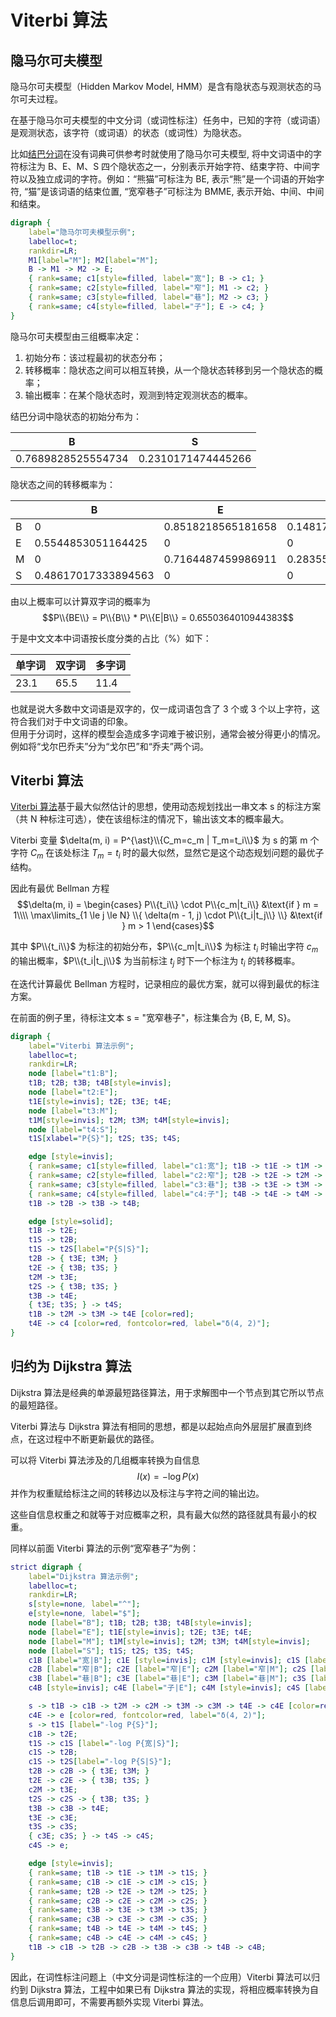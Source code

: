 # Viterbi 算法

## 隐马尔可夫模型

隐马尔可夫模型（Hidden Markov Model, HMM）是含有隐状态与观测状态的马尔可夫过程。

在基于隐马尔可夫模型的中文分词（或词性标注）任务中，已知的字符（或词语）是观测状态，该字符（或词语）的状态（或词性）为隐状态。


比如[结巴分词][jieba]在没有词典可供参考时就使用了隐马尔可夫模型, 将中文词语中的字符标注为 B、E、M、S 四个隐状态之一，分别表示开始字符、结束字符、中间字符以及独立成词的字符。例如：“熊猫”可标注为 BE, 表示“熊”是一个词语的开始字符, “猫”是该词语的结束位置, “宽窄巷子”可标注为 BMME, 表示开始、中间、中间和结束。


```dot
digraph {
    label="隐马尔可夫模型示例";
    labelloc=t;
    rankdir=LR;
    M1[label="M"]; M2[label="M"];
    B -> M1 -> M2 -> E;
    { rank=same; c1[style=filled, label="宽"]; B -> c1; }
    { rank=same; c2[style=filled, label="窄"]; M1 -> c2; }
    { rank=same; c3[style=filled, label="巷"]; M2 -> c3; }
    { rank=same; c4[style=filled, label="子"]; E -> c4; }
}
```


隐马尔可夫模型由三组概率决定：

1. 初始分布：该过程最初的状态分布；
2. 转移概率：隐状态之间可以相互转换，从一个隐状态转移到另一个隐状态的概率；
3. 输出概率：在某个隐状态时，观测到特定观测状态的概率。


结巴分词中隐状态的初始分布为：

| B                  | S                  |
|--------------------|--------------------|
| 0.7689828525554734 | 0.2310171474445266 |


隐状态之间的转移概率为：

|   | B                   | E                  | M                   | S                   |
|---|---------------------|--------------------|---------------------|---------------------|
| B | 0                   | 0.8518218565181658 | 0.14817814348183422 | 0                   |
| E | 0.5544853051164425  | 0                  | 0                   | 0.44551469488355755 |
| M | 0                   | 0.7164487459986911 | 0.2835512540013088  | 0                   |
| S | 0.48617017333894563 | 0                  | 0                   | 0.5138298266610544  |


由以上概率可以计算双字词的概率为 $$P\\{BE\\} = P\\{B\\} * P\\{E|B\\} = 0.6550364010944383$$


于是中文文本中词语按长度分类的占比（%）如下：

| 单字词 | 双字词 | 多字词 |
|--------|--------|--------|
| 23.1   | 65.5   | 11.4   |


也就是说大多数中文词语是双字的，仅一成词语包含了 3 个或 3 个以上字符，这符合我们对于中文词语的印象。  
但用于分词时，这样的模型会造成多字词难于被识别，通常会被分得更小的情况。例如将“戈尔巴乔夫”分为“戈尔巴”和“乔夫”两个词。

## Viterbi 算法

[Viterbi 算法][viterbi]基于最大似然估计的思想，使用动态规划找出一串文本 s 的标注方案（共 N 种标注可选），使在该组标注的情况下，输出该文本的概率最大。


Viterbi 变量 $\delta(m, i) = P^{\ast}\\{C_m=c_m | T_m=t_i\\}$ 为 s 的第 m 个字符 $C_m$ 在该处标注 $T_m=t_i$ 时的最大似然，显然它是这个动态规划问题的最优子结构。


因此有最优 Bellman 方程 $$\delta(m, i) = \begin{cases}
P\\{t_i\\} \cdot P\\{c_m|t_i\\} &\text{if } m = 1\\\\
\max\limits_{1 \le j \le N} \\{ \delta(m - 1, j) \cdot P\\{t_i|t_j\\} \\} &\text{if } m > 1
\end{cases}$$

其中 $P\\{t_i\\}$ 为标注的初始分布，$P\\{c_m|t_i\\}$ 为标注 $t_i$ 时输出字符 $c_m$ 的输出概率，$P\\{t_i|t_j\\}$ 为当前标注 $t_j$ 时下一个标注为 $t_i$ 的转移概率。


在迭代计算最优 Bellman 方程时，记录相应的最优方案，就可以得到最优的标注方案。


在前面的例子里，待标注文本 s = "宽窄巷子"，标注集合为 {B, E, M, S}。

```dot
digraph {
    label="Viterbi 算法示例";
    labelloc=t;
    rankdir=LR;
    node [label="t1:B"];
    t1B; t2B; t3B; t4B[style=invis];
    node [label="t2:E"];
    t1E[style=invis]; t2E; t3E; t4E;
    node [label="t3:M"];
    t1M[style=invis]; t2M; t3M; t4M[style=invis];
    node [label="t4:S"];
    t1S[xlabel="P{S}"]; t2S; t3S; t4S;

    edge [style=invis];
    { rank=same; c1[style=filled, label="c1:宽"]; t1B -> t1E -> t1M -> t1S; t1S -> c1 [style=none, label="P{宽|S}"]; }
    { rank=same; c2[style=filled, label="c2:窄"]; t2B -> t2E -> t2M -> t2S -> c2; }
    { rank=same; c3[style=filled, label="c3:巷"]; t3B -> t3E -> t3M -> t3S -> c3; }
    { rank=same; c4[style=filled, label="c4:子"]; t4B -> t4E -> t4M -> t4S -> c4; }
    t1B -> t2B -> t3B -> t4B;

    edge [style=solid];
    t1B -> t2E;
    t1S -> t2B;
    t1S -> t2S[label="P{S|S}"];
    t2B -> { t3E; t3M; }
    t2E -> { t3B; t3S; }
    t2M -> t3E;
    t2S -> { t3B; t3S; }
    t3B -> t4E;
    { t3E; t3S; } -> t4S;
    t1B -> t2M -> t3M -> t4E [color=red];
    t4E -> c4 [color=red, fontcolor=red, label="δ(4, 2)"];
}
```

## 归约为 Dijkstra 算法


Dijkstra 算法是经典的单源最短路径算法，用于求解图中一个节点到其它所以节点的最短路径。

Viterbi 算法与 Dijkstra 算法有相同的思想，都是以起始点向外层层扩展直到终点，在这过程中不断更新最优的路径。


可以将 Viterbi 算法涉及的几组概率转换为自信息
$$I(x) = -\log P(x)$$
并作为权重赋给标注之间的转移边以及标注与字符之间的输出边。

这些自信息权重之和就等于对应概率之积，具有最大似然的路径就具有最小的权重。


同样以前面 Viterbi 算法的示例“宽窄巷子”为例：

```dot
strict digraph {
    label="Dijkstra 算法示例";
    labelloc=t;
    rankdir=LR;
    s[style=none, label="^"];
    e[style=none, label="$"];
    node [label="B"]; t1B; t2B; t3B; t4B[style=invis];
    node [label="E"]; t1E[style=invis]; t2E; t3E; t4E;
    node [label="M"]; t1M[style=invis]; t2M; t3M; t4M[style=invis];
    node [label="S"]; t1S; t2S; t3S; t4S;
    c1B [label="宽|B"]; c1E [style=invis]; c1M [style=invis]; c1S [label="宽|S"];
    c2B [label="窄|B"]; c2E [label="窄|E"]; c2M [label="窄|M"]; c2S [label="窄|S"];
    c3B [label="巷|B"]; c3E [label="巷|E"]; c3M [label="巷|M"]; c3S [label="巷|S"];
    c4B [style=invis]; c4E [label="子|E"]; c4M [style=invis]; c4S [label="子|S"];

    s -> t1B -> c1B -> t2M -> c2M -> t3M -> c3M -> t4E -> c4E [color=red];
    c4E -> e [color=red, fontcolor=red, label="δ(4, 2)"];
    s -> t1S [label="-log P{S}"];
    c1B -> t2E;
    t1S -> c1S [label="-log P{宽|S}"];
    c1S -> t2B;
    c1S -> t2S[label="-log P{S|S}"];
    t2B -> c2B -> { t3E; t3M; }
    t2E -> c2E -> { t3B; t3S; }
    c2M -> t3E;
    t2S -> c2S -> { t3B; t3S; }
    t3B -> c3B -> t4E;
    t3E -> c3E;
    t3S -> c3S;
    { c3E; c3S; } -> t4S -> c4S;
    c4S -> e;

    edge [style=invis];
    { rank=same; t1B -> t1E -> t1M -> t1S; }
    { rank=same; c1B -> c1E -> c1M -> c1S; }
    { rank=same; t2B -> t2E -> t2M -> t2S; }
    { rank=same; c2B -> c2E -> c2M -> c2S; }
    { rank=same; t3B -> t3E -> t3M -> t3S; }
    { rank=same; c3B -> c3E -> c3M -> c3S; }
    { rank=same; t4B -> t4E -> t4M -> t4S; }
    { rank=same; c4B -> c4E -> c4M -> c4S; }
    t1B -> c1B -> t2B -> c2B -> t3B -> c3B -> t4B -> c4B;
}
```


因此，在词性标注问题上（中文分词是词性标注的一个应用）Viterbi 算法可以归约到 Dijkstra 算法，工程中如果已有 Dijkstra 算法的实现，将相应概率转换为自信息后调用即可，不需要再额外实现 Viterbi 算法。

[jieba]: <https://github.com/fxsjy/jieba> "结巴中文分词"
[viterbi]: <http://zh.wikipedia.org/wiki/维特比算法> "维特比算法"
